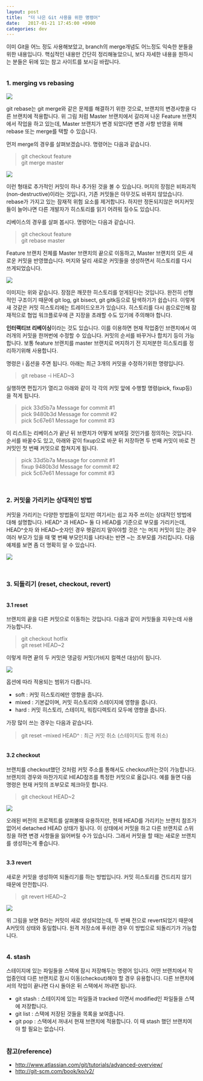```yaml
---
layout: post
title:  "더 나은 Git 사용을 위한 명령어"
date:   2017-01-21 17:45:00 +0900
categories: dev
---
```


이미 Git을 어느 정도 사용해보았고, branch의 merge개념도 어느정도 익숙한 분들을 위한 내용입니다. 핵심적인 내용만 간단히 정리해놓았으니, 보다 자세한 내용을 원하시는 분들은 뒤에 있는 참고 사이트를 보시길 바랍니다.

```

```

### 1. merging vs rebasing ###

![](/assets/img/merge_before-New-Page.png)

git rebase는 git merge와 같은 문제를 해결하기 위한 것으로, 브랜치의 변경사항을 다른 브랜치에 적용합니다. 위 그림 처럼 Master 브랜치에서 갈라져 나온 Feature 브랜치에서 작업을 하고 있는데, Master 브랜치가 변경 되었다면 변경 사항 반영을 위해 rebase 또는 merge를 택할 수 있습니다.

먼저 merge의 경우를 살펴보겠습니다. 명령어는 다음과 같습니다.

> git checkout feature  
> git merge master

![](/assets/img/merge_after.png)

이런 형태로 추가적인 커밋이 하나 추가된 것을 볼 수 있습니다. 머지의 장점은 비파괴적(non-destructive)이라는 것입니다, 기존 커밋들은 아무것도 바뀌지 않았습니다. rebase가 가지고 있는 잠재적 위험 요소를 제거합니다. 하지만 정돈되지않은 머지커밋들이 늘어나면 다른 개발자가 히스토리를 읽기 어려워 질수도 있습니다.

리베이스의 경우를 살펴 봅시다. 명령어는 다음과 같습니다.

> git checkout feature  
> git rebase master

Feature 브랜치 전체를 Master 브랜치의 끝으로 이동하고, Master 브랜치의 모든 새로운 커밋을 반영했습니다. 머지와 달리 새로운 커밋들을 생성하면서 히스토리를 다시 쓰게되었습니다.

![](/assets/img/rebase.png)

이미지는 위와 같습니다. 장점은 깨끗한 히스토리를 얻게된다는 것입니다. 완전히 선형적인 구조이기 때문에 git log, git bisect, git gitk등으로 탐색하기가 쉽습니다. 이렇게 새 것같은 커밋 히스토리에는 트레이드오프가 있습니다. 히스토리를 다시 씀으로인해 잠재적으로 협업 워크플로우에 큰 지장을 초래할 수도 있기에 주의해야 합니다.

**인터랙티브 리베이싱**이라는 것도 있습니다. 이를 이용하면 현재 작업중인 브랜치에서 여러개의 커밋을 한꺼번에 수정할 수 있습니다. 커밋의 순서를 바꾸거나 합치기 등이 가능합니다. 보통 feature 브랜치를 master 브랜치로 머지하기 전 지저분한 히스토리를 정리하기위해 사용합니다.

명령은 i 옵션을 주면 됩니다. 아래는 최근 3개의 커밋을 수정하기위한 명령입니다.

> git rebase -i HEAD~3

실행하면 편집기가 열리고 아래와 같이 각 각의 커밋 앞에 수행할 명령(pick, fixup등)을 적게 됩니다.

> pick 33d5b7a Message for commit #1  
> pick 9480b3d Message for commit #2  
> pick 5c67e61 Message for commit #3

이 리스트는 리베이스가 끝난 뒤 브랜치가 어떻게 보여질 것인가를 정의하는 것입니다. 순서를 바꿀수도 있고, 아래와 같이 fixup으로 바꾼 뒤 저장하면 두 번째 커밋이 바로 전 커밋인 첫 번째 커밋으로 합쳐지게 됩니다.

> pick 33d5b7a Message for commit #1  
> fixup 9480b3d Message for commit #2  
> pick 5c67e61 Message for commit #3

```


```

### 2. 커밋을 가리키는 상대적인 방법 ###

커밋을 가리키는 다양한 방법들이 있지만 여기서는 쉽고 자주 쓰이는 상대적인 방법에 대해 설명합니다. HEAD^ 과 HEAD~ 둘 다 HEAD를 기준으로 부모를 가리키는데, HEAD^숫자 와 HEAD~숫자인 경우 헷갈리지 말아야할 것은 ^는 머지 커밋이 있는 경우 여러 부모가 있을 때 몇 번째 부모인지를 나타내는 반면 ~는 조부모를 가리킵니다. 다음 예제를 보면 좀 더 명확히 알 수 있습니다.

![](/assets/img/ref.png)

```


```

### 3. 되돌리기 (reset, checkout, revert)
```

```

#### 3.1 reset

브랜치의 끝을 다른 커밋으로 이동하는 것입니다. 다음과 같이 커밋들을 지우는데 사용 가능합니다.

> git checkout hotfix  
> git reset HEAD~2

이렇게 하면 끝의 두 커밋은 댕글링 커밋(가비지 컬렉션 대상)이 됩니다.

![](/assets/img/reset.png)

옵션에 따라 적용되는 범위가 다릅니다.

* soft : 커밋 히스토리에만 영향을 줍니다.
* mixed : 기본값이며, 커밋 히스토리와 스테이지에 영향을 줍니다.
* hard : 커밋 히스토리, 스테이지, 워킹디렉토리 모두에 영향을 줍니다.

가장 많이 쓰는 경우는 다음과 같습니다.

> git reset –mixed HEAD^ : 최근 커밋 취소 (스테이지도 함께 취소)

```

```

#### 3.2 checkout

브랜치를 checkout했던 것처럼 커밋 주소를 통해서도 checkout하는것이 가능합니다. 브랜치의 경우와 마찬가지로 HEAD참조를 특정한 커밋으로 옮깁니다. 예를 들면 다음 명령은 현재 커밋의 조부모로 체크아웃 합니다.

> git checkout HEAD~2

![](/assets/img/checkout.png)

오래된 버전의 프로젝트를 살펴볼때 유용하지만, 현재 HEAD를 가리키는 브랜치 참조가 없어서 detached HEAD 상태가 됩니다. 이 상태에서 커밋을 하고 다른 브랜치로 스위칭을 하면 변경 사항들을 잃어버릴 수가 있습니다. 그래서 커밋을 할 때는 새로운 브랜치를 생성하는게 좋습니다.

```

```

#### 3.3 revert

새로운 커밋을 생성하여 되돌리기를 하는 방법입니다. 커밋 히스토리를 건드리지 않기 때문에 안전합니다.

> git revert HEAD~2

![](/assets/img/revert.png)

위 그림을 보면 B라는 커밋이 새로 생성되었는데, 두 번째 전으로 revert되었기 때문에 A커밋의 상태와 동일합니다. 원격 저장소에 푸쉬한 경우 이 방법으로 되돌리기가 가능합니다.

```

```

### 4. stash

스테이지에 있는 파일들을 스택에 잠시 저장해두는 명령어 입니다. 어떤 브랜치에서 작업중인데 다른 브랜치로 잠시 이동(checkout)해야 할 경우 유용합니다. 다른 브랜치에서의 작업이 끝나면 다시 돌아온 뒤 스택에서 꺼내면 됩니다.

* git stash : 스테이지에 있는 파일들과 tracked 이면서 modified인 파일들을 스택에 저장합니다.
* git list : 스택에 저장된 것들을 목록을 보여줍니다.
* git pop : 스택에서 꺼내서 현재 브랜치에 적용합니다. 이 때 stash 했던 브랜치여야 할 필요는 없습니다.

```

```

### 참고(reference)

- <http://www.atlassian.com/git/tutorials/advanced-overview/>
- <http://git-scm.com/book/ko/v2/>
